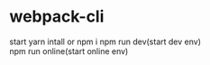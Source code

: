 # webpack-cli
start 
yarn intall or npm i
npm run dev(start dev env)  
npm run online(start online env)

